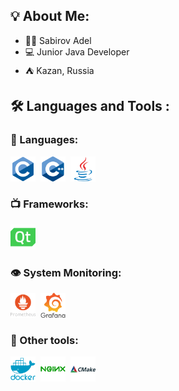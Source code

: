 ## 💡 About Me:
* :mechanic: Sabirov Adel
* :computer: Junior Java Developer
* :tent: Kazan, Russia

## :hammer_and_wrench: Languages and Tools :
### 🔧 Languages:
<div>
  <img src="https://github.com/devicons/devicon/blob/master/icons/c/c-original.svg" title="C" alt="C" width="40" height="40"/>&nbsp;
  <img src="https://github.com/devicons/devicon/blob/master/icons/cplusplus/cplusplus-original.svg" title="C++" alt="C++" width="40" height="40"/>&nbsp;
  <img src="https://raw.githubusercontent.com/devicons/devicon/master/icons/java/java-original.svg" title="Java" alt="Java" width="40" height="40"/>&nbsp;
</div>

### 📺 Frameworks:
<div>
  <img src="https://github.com/devicons/devicon/blob/master/icons/qt/qt-original.svg" title="Qt" alt="Qt" width="40" height="40"/>&nbsp;
</div>

### 👁 System Monitoring:
<div>
  <img src="https://github.com/devicons/devicon/blob/master/icons/prometheus/prometheus-original-wordmark.svg" title="Prometheus" alt="Prometheus" width="40" height="40"/>&nbsp;
  <img src="https://github.com/devicons/devicon/blob/master/icons/grafana/grafana-original-wordmark.svg" title="Grafana" alt="Grafana" width="40" height="40"/>&nbsp;
</div>

### 👾 Other tools:
<div>
  <img src="https://github.com/devicons/devicon/blob/master/icons/docker/docker-plain-wordmark.svg" title="Docker" alt="Docker" width="40" height="40"/>&nbsp;
  <img src="https://github.com/devicons/devicon/blob/master/icons/nginx/nginx-original.svg" title="Nginx" alt="Nginx" width="40" height="40"/>&nbsp;
  <img src="https://github.com/devicons/devicon/blob/master/icons/cmake/cmake-original-wordmark.svg" title="CMake" alt="Cmake" width="" height="40"/>&nbsp;
</div>
<!---
Dorthava/Dorthava is a ✨ special ✨ repository because its `README.md` (this file) appears on your GitHub profile.
You can click the Preview link to take a look at your changes.
--->
